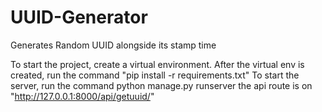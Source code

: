 # UUID-Generator
Generates Random UUID alongside its stamp time


To start the project, create a virtual environment.
After the virtual env is created, run the command "pip install -r requirements.txt"
To start the server, run the command python manage.py runserver
the api route is on "http://127.0.0.1:8000/api/getuuid/"
